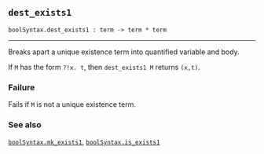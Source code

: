 ## `dest_exists1`

``` hol4
boolSyntax.dest_exists1 : term -> term * term
```

------------------------------------------------------------------------

Breaks apart a unique existence term into quantified variable and body.

If `M` has the form `?!x. t`, then `dest_exists1 M` returns `(x,t)`.

### Failure

Fails if `M` is not a unique existence term.

### See also

[`boolSyntax.mk_exists1`](#boolSyntax.mk_exists1),
[`boolSyntax.is_exists1`](#boolSyntax.is_exists1)
